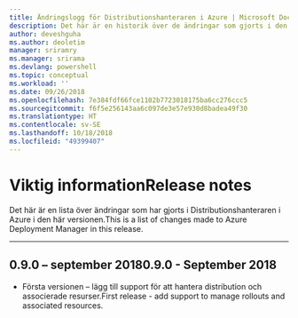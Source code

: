 ```yaml
---
title: Ändringslogg för Distributionshanteraren i Azure | Microsoft Docs
description: Det här är en historik över de ändringar som gjorts i den senaste versionen av Distributionshanteraren i Azure.
author: deveshguha
ms.author: deoletim
manager: sriramry
ms.manager: srirama
ms.devlang: powershell
ms.topic: conceptual
ms.workload: ''
ms.date: 09/26/2018
ms.openlocfilehash: 7e384fdf66fce1102b7723018175ba6cc276ccc5
ms.sourcegitcommit: f6f5e256143aa6c097de3e57e930d8badea49f30
ms.translationtype: HT
ms.contentlocale: sv-SE
ms.lasthandoff: 10/18/2018
ms.locfileid: "49399407"
---
```

# <a name="release-notes"></a><span data-ttu-id="845b7-103">Viktig information</span><span class="sxs-lookup"><span data-stu-id="845b7-103">Release notes</span></span>

<span data-ttu-id="845b7-104">Det här är en lista över ändringar som har gjorts i Distributionshanteraren i Azure i den här versionen.</span><span class="sxs-lookup"><span data-stu-id="845b7-104">This is a list of changes made to Azure Deployment Manager in this release.</span></span>

---
## <a name="090---september-2018"></a><span data-ttu-id="845b7-105">0.9.0 – september 2018</span><span class="sxs-lookup"><span data-stu-id="845b7-105">0.9.0 - September 2018</span></span>
* <span data-ttu-id="845b7-106">Första versionen – lägg till support för att hantera distribution och associerade resurser.</span><span class="sxs-lookup"><span data-stu-id="845b7-106">First release - add support to manage rollouts and associated resources.</span></span>